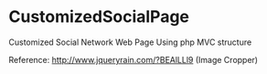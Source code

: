 CustomizedSocialPage
====================

Customized Social Network Web Page Using php MVC structure

Reference: http://www.jqueryrain.com/?BEAlLLl9 (Image Cropper)